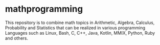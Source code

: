 # mathprogramming

This repository is to combine math topics in Arithmetic, Algebra, Calculus, Probability and Statistics that can be realized in various programming Languages such as Linux, Bash, C, C++, Java, Kotlin, MMIX, Python, Ruby and others.
